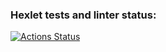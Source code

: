 ### Hexlet tests and linter status:
[![Actions Status](https://github.com/HKreoin/java-project-72/actions/workflows/hexlet-check.yml/badge.svg)](https://github.com/HKreoin/java-project-72/actions)